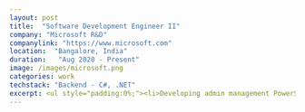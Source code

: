 ```yaml
---
layout: post
title:  "Software Development Engineer II"
company: "Microsoft R&D"
companylink: "https://www.microsoft.com"
location:  "Bangalore, India"
duration:   "Aug 2020 - Present"
image: /images/microsoft.png
categories: work
techstack: "Backend - C#, .NET"
excerpt: <ul style="padding:0%;"><li>Developing admin management PowerShell modules for Teams, one of Microsoft’s fastest growing products with over 200 million monthly active users.</li><li>As the primary developer of Teams PowerShell, driving major aspects of the product lifecycle including design, implementation, livesite and deployment.</li><li>Collaborated with teams across US and India to help integrate the Skype for Business Online (SfBO) module into Teams PowerShell and deprecation of the SfBO Connector.</li><li>Sped-up the deployment time by 4x by working on the fundamental areas of improving test coverage from 35% to 90%, code refactoring and mitigating release branch gaps.</li><li>Got promoted within first 10 months of joining Microsoft for significant contributions and impact to the Teams PowerShell area.</li></ul> 
---
```


